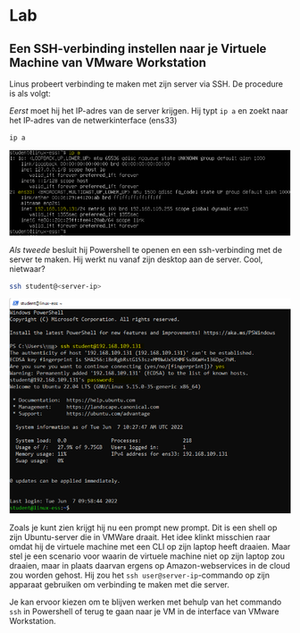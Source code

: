 # Lab <!-- {docsify-ignore} -->


## Een SSH-verbinding instellen naar je Virtuele Machine van VMware Workstation

Linus probeert verbinding te maken met zijn server via SSH. De procedure is als volgt: 

*Eerst* moet hij het IP-adres van de server krijgen. Hij typt `ip a` en zoekt naar het IP-adres van de netwerkinterface (ens33) 
```bash
ip a
```

![CLI_LAB_ip_a](../images/03/CLI_LAB_ip_a.png)
<br />

*Als tweede* besluit hij Powershell te openen en een ssh-verbinding met de server te maken. Hij werkt nu vanaf zijn desktop aan de server. Cool, nietwaar? 
```bash
ssh student@<server-ip>
```

![CLI_LAB_Powershell_SSH](../images/03/CLI_LAB_Powershell_SSH.png)
<br />

Zoals je kunt zien krijgt hij nu een prompt new prompt. Dit is een shell op zijn Ubuntu-server die in VMWare draait. Het idee klinkt misschien raar omdat hij de virtuele machine met een CLI op zijn laptop heeft draaien. Maar stel je een scenario voor waarin de virtuele machine niet op zijn laptop zou draaien, maar in plaats daarvan ergens op Amazon-webservices in de cloud zou worden gehost. Hij zou het `ssh user@server-ip`-commando op zijn apparaat gebruiken om verbinding te maken met die server. 

Je kan ervoor kiezen om te blijven werken met behulp van het commando `ssh` in Powershell of terug te gaan naar je VM in de interface van VMware Workstation.